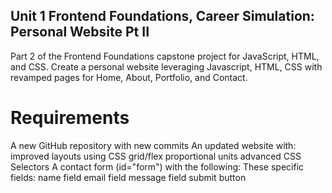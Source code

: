 ## Unit 1 Frontend Foundations, Career Simulation: Personal Website Pt II
Part 2 of the Frontend Foundations capstone project for JavaScript, HTML, and CSS. Create a personal website leveraging Javascript, HTML, CSS with revamped pages for Home, About, Portfolio, and Contact.


# Requirements
A new GitHub repository with new commits
An updated website with:
improved layouts using CSS grid/flex
proportional units
advanced CSS Selectors
A contact form (id="form") with the following:
These specific fields:
name field
email field
message field
submit button
